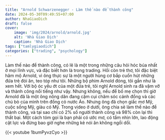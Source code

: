 ```yaml
---
title: "Arnold Schwarzenegger - Làm thế nào để thành công"
date: 2024-05-30T09:49:55+07:00
author: NhaGiaoDich
draft: false
cover:
    image: 'img/2024/arnold/arnold.jpg'
    alt: 'Nhà Giao Dịch'
    caption: 'Nhà Giao Dịch'
tags: ["tamlygiaodich"]
categories: ["trading", "psychology"]
---
```


Làm thế nào để thành công, có lẽ là một trong những câu hỏi hóc búa nhất ở mọi lĩnh vực, và đặc biết hơn là trong trading. Hồi còn trẻ thơ, tôi đặc biệt hâm mộ Arnold, vì ông thực sự là một người hùng cơ bắp cuốn hút những đứa trẻ đói ăn, teo tóp như tôi. Những bộ phim Arnold đóng, tôi gần như là xem hết. Với bộ óc yếu ớt của một đứa trẻ, tôi nghĩ Arnold sinh ra đã vặm vỡ và thành công nổi tiếng như vậy. Nhưng không, nếu để bố mẹ chọn thì giờ Arnold đã là một ông nông dân đang cặm cụi chăm sóc cánh đồng và các chú bò của mình trên đồng cỏ nước Áo. Nhưng ông đã chọn giấc mơ Mỹ, cuộc sống Mỹ, giàu có Mỹ. Trong video ở dưới, ông chia sẻ làm thế nào để thành công, và tại sao chỉ có 2% số người thành công và 98% còn lại  thì thất bại. Một cách tóm gọi là bạn phải có ước mơ, có tầm nhìn lớn, lao động cật lực và đừng bao giờ nghe những kẻ nói ăn không ngồi dồi.


{{< youtube 1bumPyvzCyo >}}